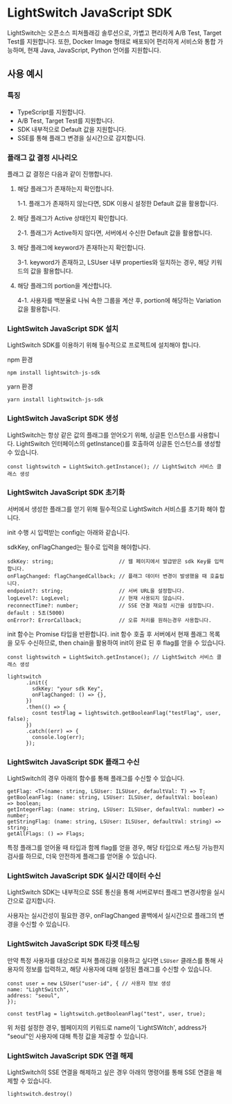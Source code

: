 # LightSwitch JavaScript SDK

LightSwitch는 오픈소스 피쳐플래깅 솔루션으로, 가볍고 편리하게 A/B Test, Target Test를 지원합니다. 또한, Docker Image 형태로 배포되어 편리하게 서비스와 통합 가능하며, 현재 Java, JavaScript, Python 언어를 지원합니다.

## 사용 예시

### 특징

- TypeScript를 지원합니다.
- A/B Test, Target Test를 지원합니다.
- SDK 내부적으로 Default 값을 지원합니다.
- SSE를 통해 플래그 변경을 실시간으로 감지합니다.

### 플래그 값 결정 시나리오

플래그 값 결정은 다음과 같이 진행합니다.

1. 해당 플래그가 존재하는지 확인합니다.

   1-1. 플래그가 존재하지 않는다면, SDK 이용시 설정한 Default 값을 활용합니다.

2. 해당 플래그가 Active 상태인지 확인합니다.

   2-1. 플래그가 Active하지 않다면, 서버에서 수신한 Default 값을 활용합니다.

3. 해당 플래그에 keyword가 존재하는지 확인합니다.

   3-1. keyword가 존재하고, LSUser 내부 properties와 일치하는 경우, 해당 키워드의 값을 활용합니다.

4. 해당 플래그의 portion을 계산합니다.

   4-1. 사용자를 백분율로 나눠 속한 그룹을 계산 후, portion에 해당하는 Variation 값을 활용합니다.
   
### LightSwitch JavaScript SDK 설치

LightSwitch SDK를 이용하기 위해 필수적으로 프로젝트에 설치해야 합니다.

npm 환경

```
npm install lightswitch-js-sdk
```

yarn 환경

```
yarn install lightswitch-js-sdk
```

### LightSwitch JavaScript SDK 생성

LightSwitch는 항상 같은 값의 플래그를 얻어오기 위해, 싱글톤 인스턴스를 사용합니다. LightSwitch 인터페이스의 getInstance()를 호출하여 싱글톤 인스턴스를 생성할 수 있습니다. 

```
const lightswitch = LightSwitch.getInstance(); // LightSwitch 서비스 클래스 생성
```

### LightSwitch JavaScript SDK 초기화

서버에서 생성한 플래그를 얻기 위해 필수적으로 LightSwitch 서비스를 초기화 해야 합니다.

init 수행 시 입력받는 config는 아래와 같습니다.

sdkKey, onFlagChanged는 필수로 입력을 해야합니다.

```
sdkKey: string;                     // 웹 페이지에서 발급받은 sdk Key를 입력합니다.
onFlagChanged: flagChangedCallback; // 플래그 데이터 변경이 발생했을 때 호출됩니다.
endpoint?: string;                  // 서버 URL을 설정합니다.
logLevel?: LogLevel;                // 현재 사용되지 않습니다.
reconnectTime?: number;             // SSE 연결 재요청 시간을 설정합니다. default : 5초(5000)
onError?: ErrorCallback;            // 오류 처리를 원하는경우 사용합니다.
```

init 함수는 Promise<void> 타입을 반환합니다. init 함수 호출 후 서버에서 현재 플래그 목록을 모두 수신하므로, then chain을 활용하여 init이 완료 된 후 flag를 얻을 수 있습니다.

```
const lightswitch = LightSwitch.getInstance(); // LightSwitch 서비스 클래스 생성

lightswitch
      .init({
        sdkKey: "your sdk Key",
        onFlagChanged: () => {},
      })
      .then(() => {
        cosnt testFlag = lightswitch.getBooleanFlag("testFlag", user, false);
      })
      .catch((err) => {
        console.log(err);
      });
```

### LightSwitch JavaScript SDK 플래그 수신

LightSwitch의 경우 아래의 함수를 통해 플래그를 수신할 수 있습니다.

```
getFlag: <T>(name: string, LSUser: ILSUser, defaultVal: T) => T;
getBooleanFlag: (name: string, LSUser: ILSUser, defaultVal: boolean) => boolean;
getIntegerFlag: (name: string, LSUser: ILSUser, defaultVal: number) => number;
getStringFlag: (name: string, LSUser: ILSUser, defaultVal: string) => string;
getAllFlags: () => Flags;
```

특정 플래그를 얻어올 때 타입과 함께 flag를 얻을 경우, 해당 타입으로 캐스팅 가능한지 검사를 하므로, 더욱 안전하게 플래그를 얻어올 수 있습니다.

### LightSwitch JavaScript SDK 실시간 데이터 수신

LightSwitch SDK는 내부적으로 SSE 통신을 통해 서버로부터 플래그 변경사항을 실시간으로 감지합니다.

사용자는 실시간성이 필요한 경우, onFlagChanged 콜백에서 실시간으로 플래그의 변경을 수신할 수 있습니다.

### LightSwitch JavaScript SDK 타겟 테스팅

만약 특정 사용자를 대상으로 피쳐 플래깅을 이용하고 싶다면 `LSUser` 클래스를 통해 사용자의 정보를 입력하고, 해당 사용자에 대해 설정된 플래그를 수신할 수 있습니다.

```
const user = new LSUser("user-id", { // 사용자 정보 생성
name: "LightSwitch",
address: "seoul",
});

const testFlag = lightswitch.getBooleanFlag("test", user, true);
```

위 처럼 설정한 경우, 웹페이지의 키워드로 name이 'LightSWitch', address가 "seoul"인 사용자에 대해 특정 값을 제공할 수 있습니다.

### LightSwitch JavaScript SDK 연결 해제

LightSwitch의 SSE 연결을 해제하고 싶은 경우 아래의 명령어를 통해 SSE 연결을 해제할 수 있습니다.

```
lightswitch.destroy()
```
